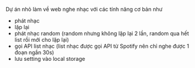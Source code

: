 Dự án nhỏ làm về web nghe nhạc với các tính năng cơ bản như
- phát nhạc 
- lặp lại
- phát nhạc random (random nhưng không lặp lại 2 lần, random qua hết list rồi mới cho lặp lại)
- gọi API list nhạc (list nhạc được gọi API từ Spotify nên chỉ nghe được 1 đoạn ngắn 30s)
- lưu setting vào local storage
